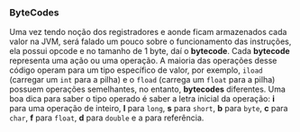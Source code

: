 ### ByteCodes



Uma vez tendo noção dos registradores e aonde ficam armazenados cada valor na JVM, será falado um pouco sobre o funcionamento das instruções, ela possui opcode e no tamanho de 1 byte, daí o **bytecode**. Cada **bytecode** representa uma ação ou uma operação. A maioria das operações desse código operam para um tipo específico de valor, por exemplo, `iload` (carregar um `int` para a pilha) e o `fload` (carrega um `float` para a pilha) possuem operações semelhantes, no entanto, **bytecodes** diferentes. Uma boa dica para saber o tipo operado é saber a letra inicial da operação: **i** para uma operação de inteiro, **l** para `long`, **s** para `short`, **b** para `byte`, **c** para `char`, **f** para `float`, **d** para `double` e a para referência. 